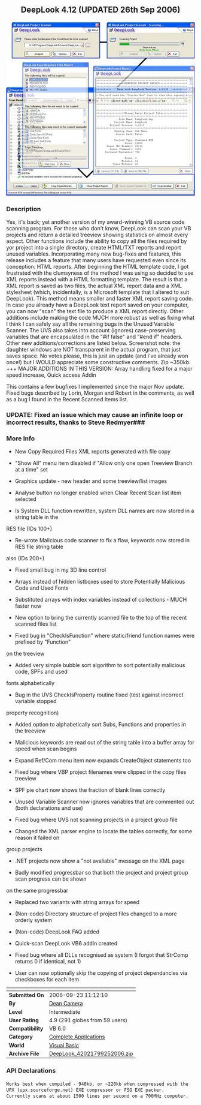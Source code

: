 ﻿<div align="center">

## DeepLook 4\.12 \(UPDATED 26th Sep 2006\)

<img src="PIC200562714275653.jpg">
</div>

### Description

Yes, it's back; yet another version of my award-winning VB source code scanning program. For those who don't know, DeepLook can scan your VB projects and return a detailed treeview showing statistics on almost every aspect. Other functions include the ability to copy all the files required by yor project into a single directory, create HTML/TXT reports and report unused variables. Incorporating many new bug-fixes and features, this release includes a feature that many users have requested even since its conception: HTML reports. After beginning the HTML template code, I got frustrated with the clumsyness of the method I was using so decided to use XML reports instead with a HTML formatting template. The result is that a XML report is saved as two files, the actual XML report data and a XML stylesheet (which, incidentally, is a Microsoft template that I altered to suit DeepLook). This method means smaller and faster XML report saving code. In case you already have a DeepLook text report saved on your computer, you can now "scan" the text file to produce a XML report directly. Other additions include making the code MUCH more robust as well as fixing what I think I can safely say all the remaining bugs in the Unused Variable Scanner. The UVS also takes into account (ignores) case-preserving variables that are encapsulated in the "#if false" and "#end if" headers. Other new additions/corrections are listed below. Screenshot note: the daughter windows are NOT transparent in the actual program, that just saves space. No votes please, this is just an update (and i've already won once!) but I WOULD appreciate some constructive comments. Zip ~350kb. +++ MAJOR ADDITIONS IN THIS VERSION: Array handling fixed for a major speed increase, Quick access Addin

This contains a few bugfixes I implemented since the major Nov update. Fixed bugs described by Lorin, Morgan and Robert in the comments, as well as a bug I found in the Recent Scanned Items list.

### UPDATE: Fixed an issue which may cause an infinite loop or incorrect results, thanks to Steve Redmyer###
 
### More Info
 
* New Copy Required Files XML reports generated with file copy

* "Show All" menu item disabled if "Allow only one open Treeview Branch at a time" set

* Graphics update - new header and some treeview/list images

* Analyse button no longer enabled when Clear Recent Scan list item selected

* Is System DLL function rewritten, system DLL names are now stored in a string table in the

RES file (IDs 100+)

* Re-wrote Malicious code scanner to fix a flaw, keywords now stored in RES file string table

also (IDs 200+)

* Fixed small bug in my 3D line control

* Arrays instead of hidden listboxes used to store Potentially Malicious Code and Used Fonts

* Substituted arrays with index variables instead of collections - MUCH faster now

* New option to bring the currently scanned file to the top of the recent scanned files list

* Fixed bug in "CheckIsFunction" where static/friend function names were prefixed by "Function"

on the treeview

* Added very simple bubble sort algorithm to sort potentially malicious code, SPFs and used

fonts alphabetically

* Bug in the UVS CheckIsProperty routine fixed (test against incorrect variable stopped

property recognition)

* Added option to alphabetically sort Subs, Functions and properties in the treeview

* Malicious keywords are read out of the string table into a buffer array for speed when scan begins

* Expand Ref/Com menu item now expands CreateObject statements too

* Fixed bug where VBP project filenames were clipped in the copy files treeview

* SPF pie chart now shows the fraction of blank lines correctly

* Unused Variable Scanner now ignores variables that are commented out (both declarations and use)

* Fixed bug where UVS not scanning projects in a project group file

* Changed the XML parser engine to locate the tables correctly, for some reason it failed on

group projects

* .NET projects now show a "not avaliable" message on the XML page

* Badly modified progressbar so that both the project and project group scan progress can be shown

on the same progressbar

* Replaced two variants with string arrays for speed

* (Non-code) Directory structure of project files changed to a more orderly system

* (Non-code) DeepLook FAQ added

* Quick-scan DeepLook VB6 addin created

* Fixed bug where all DLLs recognised as system (I forgot that StrComp returns 0 if identical, not 1)

* User can now optionally skip the copying of project dependancies via checkboxes for each item


<span>             |<span>
---                |---
**Submitted On**   |2006-09-23 11:12:10
**By**             |[Dean Camera](https://github.com/Planet-Source-Code/PSCIndex/blob/master/ByAuthor/dean-camera.md)
**Level**          |Intermediate
**User Rating**    |4.9 (291 globes from 59 users)
**Compatibility**  |VB 6\.0
**Category**       |[Complete Applications](https://github.com/Planet-Source-Code/PSCIndex/blob/master/ByCategory/complete-applications__1-27.md)
**World**          |[Visual Basic](https://github.com/Planet-Source-Code/PSCIndex/blob/master/ByWorld/visual-basic.md)
**Archive File**   |[DeepLook\_42021799252006\.zip](https://github.com/Planet-Source-Code/dean-camera-deeplook-4-12-updated-26th-sep-2006__1-60867/archive/master.zip)

### API Declarations

```
Works best when compiled - 940kb, or ~220kb when compressed with the UPX (upx.sourceforge.net) EXE compressor or FSG EXE packer.
Currently scans at about 1500 lines per second on a 700MHz computer.
```





